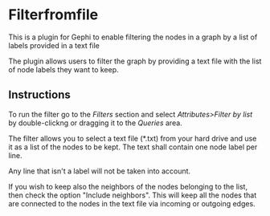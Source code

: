 # Filterfromfile
This is a plugin for Gephi to enable filtering the nodes in a graph by a list of labels provided in a text file

The plugin allows users to filter the graph by providing a text file with the list of node labels they want to keep. 

## Instructions

To run the filter go to the _Filters_ section and select _Attributes>Filter by list_ by double-clickng or dragging it to the _Queries_ area.

The filter allows you to select a text file (*.txt) from your hard drive and use it as a list of the nodes to be kept. The text shall contain one node label per line.

Any line that isn't a label will not be taken into account.

If you wish to keep also the neighbors of the nodes belonging to the list, then check the option "Include neighbors". This will keep all the nodes that are connected to the nodes in the text file via incoming or outgoing edges.
